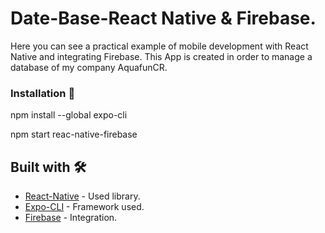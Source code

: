 # Date-Base-React Native & Firebase.

Here you can see a practical example of mobile development with React Native and integrating Firebase. This App is created in order to manage a database of my company AquafunCR.

### Installation 🔧

npm install --global expo-cli

npm start reac-native-firebase

## Built with 🛠️

* [React-Native](https://reactnative.dev/) - Used library.
* [Expo-CLI](https://docs.expo.io/) - Framework used.
* [Firebase](https://firebase.google.com/) - Integration.
